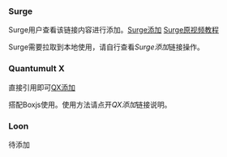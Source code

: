 ### Surge
Surge用户查看该链接内容进行添加。[Surge添加](https://raw.githubusercontent.com/czy13724/Quantumult-X/main/temporary/xbackvpn/surgexback.md)
[Surge原视频教程](https://raw.githubusercontent.com/czy13724/Quantumult-X/main/temporary/xbackvpn/Surge%E8%A7%A3%E9%94%81xbackvpn.mp4)

Surge需要拉取到本地使用，请自行查看*Surge添加*链接操作。

### Quantumult X
直接引用即可[QX添加](https://raw.githubusercontent.com/czy13724/Quantumult-X/main/temporary/xbackvpn/qxXback.js)  


搭配Boxjs使用。使用方法请点开*QX添加*链接说明。

### Loon
待添加
